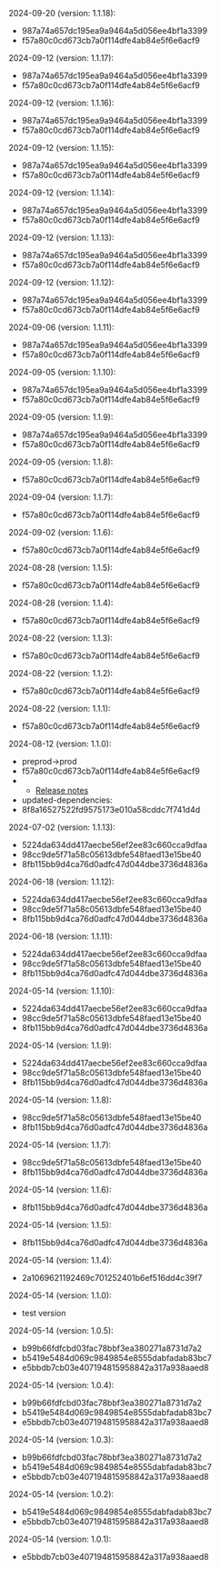 2024-09-20 (version: 1.1.18):
- 987a74a657dc195ea9a9464a5d056ee4bf1a3399
- f57a80c0cd673cb7a0f114dfe4ab84e5f6e6acf9

2024-09-12 (version: 1.1.17):
- 987a74a657dc195ea9a9464a5d056ee4bf1a3399
- f57a80c0cd673cb7a0f114dfe4ab84e5f6e6acf9

2024-09-12 (version: 1.1.16):
- 987a74a657dc195ea9a9464a5d056ee4bf1a3399
- f57a80c0cd673cb7a0f114dfe4ab84e5f6e6acf9

2024-09-12 (version: 1.1.15):
- 987a74a657dc195ea9a9464a5d056ee4bf1a3399
- f57a80c0cd673cb7a0f114dfe4ab84e5f6e6acf9

2024-09-12 (version: 1.1.14):
- 987a74a657dc195ea9a9464a5d056ee4bf1a3399
- f57a80c0cd673cb7a0f114dfe4ab84e5f6e6acf9

2024-09-12 (version: 1.1.13):
- 987a74a657dc195ea9a9464a5d056ee4bf1a3399
- f57a80c0cd673cb7a0f114dfe4ab84e5f6e6acf9

2024-09-12 (version: 1.1.12):
- 987a74a657dc195ea9a9464a5d056ee4bf1a3399
- f57a80c0cd673cb7a0f114dfe4ab84e5f6e6acf9

2024-09-06 (version: 1.1.11):
- 987a74a657dc195ea9a9464a5d056ee4bf1a3399
- f57a80c0cd673cb7a0f114dfe4ab84e5f6e6acf9

2024-09-05 (version: 1.1.10):
- 987a74a657dc195ea9a9464a5d056ee4bf1a3399
- f57a80c0cd673cb7a0f114dfe4ab84e5f6e6acf9

2024-09-05 (version: 1.1.9):
- 987a74a657dc195ea9a9464a5d056ee4bf1a3399
- f57a80c0cd673cb7a0f114dfe4ab84e5f6e6acf9

2024-09-05 (version: 1.1.8):
- f57a80c0cd673cb7a0f114dfe4ab84e5f6e6acf9

2024-09-04 (version: 1.1.7):
- f57a80c0cd673cb7a0f114dfe4ab84e5f6e6acf9

2024-09-02 (version: 1.1.6):
- f57a80c0cd673cb7a0f114dfe4ab84e5f6e6acf9

2024-08-28 (version: 1.1.5):
- f57a80c0cd673cb7a0f114dfe4ab84e5f6e6acf9

2024-08-28 (version: 1.1.4):
- f57a80c0cd673cb7a0f114dfe4ab84e5f6e6acf9

2024-08-22 (version: 1.1.3):
- f57a80c0cd673cb7a0f114dfe4ab84e5f6e6acf9

2024-08-22 (version: 1.1.2):
- f57a80c0cd673cb7a0f114dfe4ab84e5f6e6acf9

2024-08-22 (version: 1.1.1):
- f57a80c0cd673cb7a0f114dfe4ab84e5f6e6acf9

2024-08-12 (version: 1.1.0):
- preprod->prod
- f57a80c0cd673cb7a0f114dfe4ab84e5f6e6acf9
- - [Release notes](https://github.com/babel/babel/releases)
- updated-dependencies:
- 8f8a16527522fd9575173e010a58cddc7f741d4d

2024-07-02 (version: 1.1.13):
- 5224da634dd417aecbe56ef2ee83c660cca9dfaa
- 98cc9de5f71a58c05613dbfe548faed13e15be40
- 8fb115bb9d4ca76d0adfc47d044dbe3736d4836a

2024-06-18 (version: 1.1.12):
- 5224da634dd417aecbe56ef2ee83c660cca9dfaa
- 98cc9de5f71a58c05613dbfe548faed13e15be40
- 8fb115bb9d4ca76d0adfc47d044dbe3736d4836a

2024-06-18 (version: 1.1.11):
- 5224da634dd417aecbe56ef2ee83c660cca9dfaa
- 98cc9de5f71a58c05613dbfe548faed13e15be40
- 8fb115bb9d4ca76d0adfc47d044dbe3736d4836a

2024-05-14 (version: 1.1.10):
- 5224da634dd417aecbe56ef2ee83c660cca9dfaa
- 98cc9de5f71a58c05613dbfe548faed13e15be40
- 8fb115bb9d4ca76d0adfc47d044dbe3736d4836a

2024-05-14 (version: 1.1.9):
- 5224da634dd417aecbe56ef2ee83c660cca9dfaa
- 98cc9de5f71a58c05613dbfe548faed13e15be40
- 8fb115bb9d4ca76d0adfc47d044dbe3736d4836a

2024-05-14 (version: 1.1.8):
- 98cc9de5f71a58c05613dbfe548faed13e15be40
- 8fb115bb9d4ca76d0adfc47d044dbe3736d4836a

2024-05-14 (version: 1.1.7):
- 98cc9de5f71a58c05613dbfe548faed13e15be40
- 8fb115bb9d4ca76d0adfc47d044dbe3736d4836a

2024-05-14 (version: 1.1.6):
- 8fb115bb9d4ca76d0adfc47d044dbe3736d4836a

2024-05-14 (version: 1.1.5):
- 8fb115bb9d4ca76d0adfc47d044dbe3736d4836a

2024-05-14 (version: 1.1.4):
- 2a1069621192469c701252401b6ef516dd4c39f7

2024-05-14 (version: 1.1.0):
- test version

2024-05-14 (version: 1.0.5):
- b99b66fdfcbd03fac78bbf3ea380271a8731d7a2
- b5419e5484d069c9849854e8555dabfadab83bc7
- e5bbdb7cb03e407194815958842a317a938aaed8

2024-05-14 (version: 1.0.4):
- b99b66fdfcbd03fac78bbf3ea380271a8731d7a2
- b5419e5484d069c9849854e8555dabfadab83bc7
- e5bbdb7cb03e407194815958842a317a938aaed8

2024-05-14 (version: 1.0.3):
- b99b66fdfcbd03fac78bbf3ea380271a8731d7a2
- b5419e5484d069c9849854e8555dabfadab83bc7
- e5bbdb7cb03e407194815958842a317a938aaed8

2024-05-14 (version: 1.0.2):
- b5419e5484d069c9849854e8555dabfadab83bc7
- e5bbdb7cb03e407194815958842a317a938aaed8

2024-05-14 (version: 1.0.1):
- e5bbdb7cb03e407194815958842a317a938aaed8


